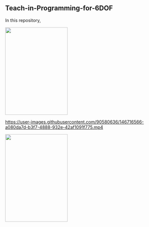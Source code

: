 ## Teach-in-Programming-for-6DOF
In this repository, 

<img src="https://user-images.githubusercontent.com/90580636/146716743-1ff6baf1-b123-459e-9313-7876b5a97c8e.png" width="200" height="280">

https://user-images.githubusercontent.com/90580636/146716566-a080da7d-b3f7-4888-932e-42af1091f775.mp4

<img src="https://user-images.githubusercontent.com/90580636/146716566-a080da7d-b3f7-4888-932e-42af1091f775.mp4" width="200" height="280">
